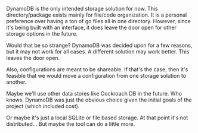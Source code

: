 DynamoDB is the only intended storage solution for now. This directory/package exists mainly
for file/code organization. It is a personal preference over having a ton of go files all in 
one directory. However, since it's being built with an interface, it does leave the door open
for other storage options in the future.

Would that be so strange? DynamoDB was decided upon for a few reasons, but it may not work 
for all cases. A different solution may work better. This leaves the door open.

Also, configurations are meant to be shareable. If that's the case, then it's feasible that
we would move a configuration from one storage solution to another.

Maybe we'll use other data stores like Cockroach DB in the future. Who knows. DynamoDB was
just the obvious choice given the initial goals of the project (which included cost).

Or maybe it's just a local SQLite or file based storage. At that point it's not distributed...
But maybe the tool can do a little more.